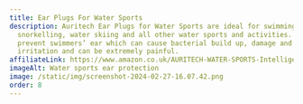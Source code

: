 ```yaml
---
title: Ear Plugs For Water Sports
description: Auritech Ear Plugs for Water Sports are ideal for swimming,
  snorkelling, water skiing and all other water sports and activities. They help
  prevent swimmers’ ear which can cause bacterial build up, damage and
  irritation and can be extremely painful.
affiliateLink: https://www.amazon.co.uk/AURITECH-WATER-SPORTS-Intelligent-Protection/dp/B00DEDN4JE?maas=maas_adg_2951E3FE21FBABB77C7C16D98779E444_afap_abs&ref_=aa_maas&tag=maas
imageAlt: Water sports ear protection
image: /static/img/screenshot-2024-02-27-16.07.42.png
order: 8
---
```

